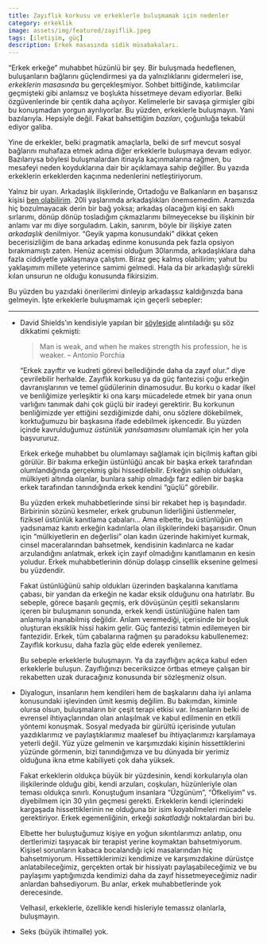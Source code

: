 ```yaml
---
title: Zayıflık korkusu ve erkeklerle buluşmamak için nedenler
category: erkeklik
image: assets/img/featured/zayiflik.jpeg
tags: [iletişim, güç]
description: Erkek masasında sidik müsabakaları.
--- 
```



<span class="lead-in">“Erkek erkeğe” muhabbet</span> hüzünlü bir şey. Bir buluşmada hedeflenen, buluşanların bağlarını güçlendirmesi ya da yalnızlıklarını gidermeleri ise, _erkeklerin masasında_ bu gerçekleşmiyor. Sohbet bittiğinde, katılımcılar geçmişteki gibi anlamsız ve boşlukta hissetmeye devam ediyorlar. Belki özgüvenlerinde bir çentik daha açılıyor. Kelimelerle bir savaşa girmişler gibi bu konuşmadan yorgun ayrılıyorlar. Bu yüzden, erkeklerle buluşmayın. Yani bazılarıyla. Hepsiyle değil. Fakat bahsettiğim _bazıları_, çoğunluğa tekabül ediyor galiba. 

Yine de erkekler, belki pragmatik amaçlarla, belki de sırf mevcut sosyal bağlarını muhafaza etmek adına diğer erkeklerle buluşmaya devam ediyor. Bazılarıysa böylesi buluşmalardan itinayla kaçınmalarına rağmen, bu mesafeyi neden koyduklarına dair bir açıklamaya sahip değiller. Bu yazıda erkeklerin erkeklerden kaçınma nedenlerini netleştiriyorum. 

Yalnız bir uyarı. Arkadaşlık ilişkilerinde, Ortadoğu ve Balkanların en başarısız kişisi [ben olabilirim](https://karateke.github.io/psikoloji/2017/09/14/totaliter-kalp.html). 20li yaşlarımda arkadaşlıkları önemsemedim. Aramızda hiç bozulmayacak derin bir bağ yoksa; arkadaş olacağım kişi en saklı sırlarımı, dönüp dönüp tosladığım çıkmazlarımı bilmeyecekse bu ilişkinin bir anlamı var mı diye sorguladım. Lakin, sanırım, böyle bir ilişkiye zaten _arkadaşlık_ denilmiyor. “Geyik yapma konusundaki” dikkat çeken becerisizliğim de bana arkadaş edinme konusunda pek fazla opsiyon bırakmamıştı zaten. Henüz acemisi olduğum 30larımda, arkadaşlıklara daha fazla ciddiyetle yaklaşmaya çalıştım. Biraz geç kalmış olabilirim; yahut bu yaklaşımım millete yeterince samimi gelmedi. Hala da bir arkadaşlığı sürekli kılan unsurun ne olduğu konusunda fikirsizim. 

Bu yüzden bu yazıdaki önerilerimi dinleyip arkadaşsız kaldığınızda bana gelmeyin. İşte erkeklerle buluşmamak için geçerli sebepler: 

---- 

- David Shields’ın kendisiyle yapılan bir [söyleşide](https://www.guernicamag.com/david-shields-men-should-acknowledge-their-brokenness/) alıntıladığı şu söz dikkatimi çekmişti: 

	> Man is weak, and when he makes strength his profession, he is weaker. – Antonio Porchia

	“Erkek zayıftır ve kudreti görevi bellediğinde daha da zayıf olur.” diye çevrilebilir herhalde. Zayıflık korkusu ya da güç fantezisi çoğu erkeğin davranışlarının ve temel güdülerinin dinamosudur. Bu korku o kadar ilkel ve benliğimize yerleşiktir ki ona karşı mücadelede etmek bir yana onun varlığını tanımak dahi çok güçlü bir iradeyi gerektirir. Bu korkunun benliğimizde yer ettiğini sezdiğimizde dahi, onu sözlere dökebilmek, korktuğumuzu bir başkasına ifade edebilmek işkencedir. Bu yüzden içinde kavrulduğumuz _üstünlük yanılsamasını_ olumlamak için her yola başvururuz.   

	Erkek erkeğe muhabbet bu olumlamayı sağlamak için biçilmiş kaftan gibi görülür. Bir bakıma erkeğin üstünlüğü ancak bir başka erkek tarafından olumlandığında gerçekmiş gibi hissedilebilir. Erkeğin sahip oldukları, mülkiyeti altında olanlar, bunlara sahip olmadığı farz edilen bir başka erkek tarafından tanındığında erkek kendini “güçlü” görebilir. 

	Bu yüzden erkek muhabbetlerinde sinsi bir rekabet hep iş başındadır. Birbirinin sözünü kesmeler, erkek grubunun liderliğini üstlenmeler, fiziksel üstünlük kanıtlama çabaları... Ama elbette, bu üstünlüğün en yadsınamaz kanıtı erkeğin kadınlarla olan ilişkilerindeki başarısıdır. Onun için “mülkiyetlerin en değerlisi” olan kadın üzerinde hakimiyet kurmak, cinsel maceralarından bahsetmek, kendisinin kadınlarca ne kadar arzulandığını anlatmak, erkek için zayıf olmadığını kanıtlamanın en kesin yoludur. Erkek muhabbetlerinin dönüp dolaşıp cinsellik eksenine gelmesi bu yüzdendir. 

	Fakat üstünlüğünü sahip oldukları üzerinden başkalarına kanıtlama çabası, bir yandan da erkeğin ne kadar eksik olduğunu ona hatırlatır. Bu sebeple, görece başarılı geçmiş, erk dövüşünün çeşitli sekanslarını içeren bir buluşmanın sonunda, erkek kendi üstünlüğüne halen tam anlamıyla inanabilmiş değildir. Anlam veremediği, içerisinde bir boşluk oluşturan eksiklik hissi hakim gelir. Güç fantezisi tatmin edilemeyen bir fantezidir. Erkek, tüm çabalarına rağmen şu paradoksu kabullenemez: Zayıflık korkusu, daha fazla güç elde ederek yenilemez. 

	Bu sebeple erkeklerle buluşmayın. Ya da zayıflığını açıkça kabul eden erkeklerle buluşun. Zayıflığınızı beceriksizce örtbas etmeye çalışan bir rekabetten uzak duracağınız konusunda bir sözleşmeniz olsun.
- Diyalogun, insanların hem kendileri hem de başkalarını daha iyi anlama konusundaki işlevinden ümit kesmiş değilim. Bu bakımdan, kiminle olursa olsun, buluşmaların bir çeşit terapi etkisi var. İnsanların belki de evrensel ihtiyaçlarından olan anlaşılmak ve kabul edilmenin en etkili yöntemi konuşmak. Sosyal medyada bir gürültü içerisinde yutulan yazdıklarımız ve paylaştıklarımız maalesef bu ihtiyaçlarımızı karşılamaya yeterli değil. Yüz yüze gelmenin ve karşımızdaki kişinin hissettiklerini yüzünde görmenin, bizi tanındığımıza ve bu dünyada bir yerimiz olduğuna ikna etme kabiliyeti çok daha yüksek. 

	Fakat erkeklerin oldukça büyük bir yüzdesinin, kendi korkularıyla olan ilişkilerinde olduğu gibi, kendi arzuları, coşkuları, hüzünleriyle olan teması oldukça sınırlı. Konuştuğum insanlara “Üzgünüm”, “Öfkeliyim” vs. diyebilmem için 30 yılın geçmesi gerekti. Erkeklerin kendi içlerindeki kargaşada hissettiklerinin ne olduğuna bir isim koyabilmeleri mücadele gerektiriyor. Erkek egemenliğinin, erkeği _sakatladığı_ noktalardan biri bu. 

	Elbette her buluştuğumuz kişiye en yoğun sıkıntılarımızı anlatıp, onu dertlerimizi taşıyacak bir terapist yerine koymaktan bahsetmiyorum. Kişisel sorunların kabaca bocalandığı içki masalarından hiç bahsetmiyorum. Hissettiklerimizi kendimize ve karşımızdakine dürüstçe anlatabileceğimiz, gerçekten ortak bir hissiyatı paylaşabileceğimiz ve bu paylaşımı yaptığımızda kendimizi daha da zayıf hissetmeyeceğimiz nadir anlardan bahsediyorum. Bu anlar, erkek muhabbetlerinde yok derecesinde. 

	Velhasıl, erkeklerle, özellikle kendi hisleriyle temassız olanlarla, buluşmayın. 
- Seks (büyük ihtimalle) yok. 



